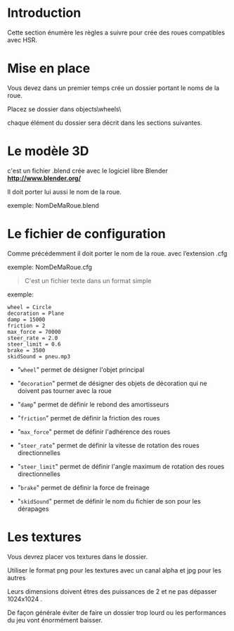 # Introduction #

Cette section énumère les règles a suivre pour crée des roues compatibles avec HSR.


# Mise en place #

Vous devez dans un premier temps crée un dossier portant le noms de la roue.

Placez se dossier dans objects\wheels\

chaque élément du dossier sera décrit dans les sections suivantes.

# Le modèle 3D #

c'est un fichier .blend crée avec le logiciel libre Blender **http://www.blender.org/**

Il doit porter lui aussi le nom de la roue.

exemple:
NomDeMaRoue.blend


# Le fichier de configuration #

Comme précédemment il doit porter le nom de la roue.
avec l’extension  .cfg

exemple:
NomDeMaRoue.cfg

> C'est un fichier texte dans un format simple

exemple:
```
wheel = Circle
decoration = Plane
damp = 15000
friction = 2
max_force = 70000
steer_rate = 2.0
steer_limit = 0.6
brake = 3500
skidSound = pneu.mp3
```
  * "`wheel`" permet de désigner l'objet principal

  * "`decoration`" permet de désigner des objets de décoration qui ne doivent pas tourner avec la roue

  * "`damp`" permet de définir le rebond des amortisseurs

  * "`friction`" permet de définir la friction des roues

  * "`max_force`" permet de définir l'adhérence des roues

  * "`steer_rate`" permet de définir la vitesse de rotation des roues directionnelles

  * "`steer_limit`" permet de définir l'angle maximum de rotation des roues directionnelles

  * "`brake`" permet de définir la force de freinage

  * "`skidSound`" permet de définir le nom du fichier de son pour les dérapages


# Les textures #

Vous devrez placer  vos  textures dans le dossier.

Utiliser le format png pour les textures avec un canal alpha
et jpg pour les autres

Leurs dimensions doivent êtres des puissances de 2 et ne pas dépasser 1024x1024 .

De façon générale éviter de faire un dossier trop lourd ou les performances du jeu vont énormément baisser.